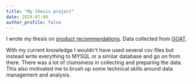 ```yaml
---
title: "My thesis project"
date: 2024-07-09
author_profile: false
---
```


I wrote my thesis on [product recommendations](https://github.com/sjoerdbijl/Thesis-project). Data collected from [GOAT](https://www.goat.com/en-nl).  

With my current knowledge I wouldn't have used several csv files but instead write everything to MYSQL or a similar database and go on from there. There was a lot of clumsiness in collecting and preparing the data.  This also motivated me to brush up some technical skills around data management and analysis.
